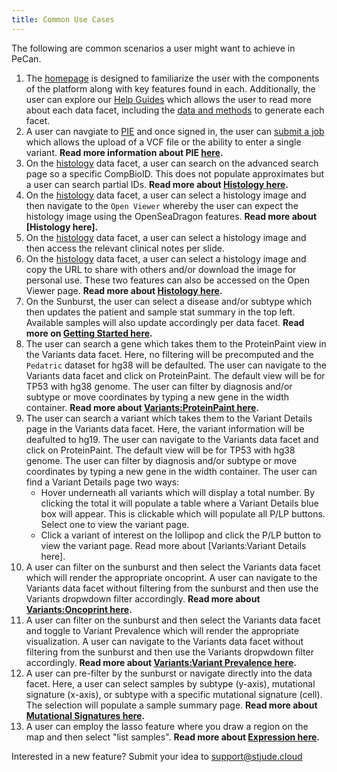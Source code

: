 ```yaml
---
title: Common Use Cases
---
```


The following are common scenarios a user might want to achieve in PeCan. 

1. The [homepage](https://pecan.stjude.cloud/) is designed to familiarize the user with the components of the platform along with key features found in each. Additionally, the user can explore our [Help Guides](https://university.stjude.cloud/docs/pecan/) which allows the user to read more about each data facet, including the [data and methods](./methods-data) to generate each facet. 
2. A user can navgiate to [PIE](https://pecan.stjude.cloud/pie) and once signed in, the user can [submit a job](https://pecan-v2.staging.stjude.cloud/pie/submit-job) which allows the upload of a VCF file or the ability to enter a single variant. **Read more information about PIE [here](./pecan-pie).**
3. On the [histology](https://pecan.stjude.cloud/histology) data facet, a user can search on the advanced search page so a specific CompBioID. This does not populate approximates but a user can search partial IDs. **Read more about [Histology here](https://university.stjude.cloud/docs/pecan/histology).**
4. On the [histology](https://pecan.stjude.cloud/histology) data facet, a user can select a histology image and then navigate to the `Open Viewer` whereby the user can expect the histology image using the OpenSeaDragon features. **Read more about [Histology here].**
5. On the [histology](https://pecan.stjude.cloud/histology) data facet, a user can select a histology image and then access the relevant clinical notes per slide. 
6. On the [histology](https://pecan.stjude.cloud/histology) data facet, a user can select a histology image and copy the URL to share with others and/or download the image for personal use. These two features can also be accessed on the Open Viewer page. **Read more about [Histology here](https://university.stjude.cloud/docs/pecan/histology).**
7. On the Sunburst, the user can select a disease and/or subtype which then updates the patient and sample stat summary in the top left. Available samples will also update accordingly per data facet. **Read more on [Getting Started here](https://university.stjude.cloud/docs/pecan/).**
8. The user can search a gene which takes them to the ProteinPaint view in the Variants data facet. Here, no filtering will be precomputed and the `Pedatric` dataset for hg38 will be defaulted. The user can navigate to the Variants data facet and click on ProteinPaint. The default view will be for TP53 with hg38 genome. The user can filter by diagnosis and/or subtype or move coordinates by typing a new gene in the width container. **Read more about [Variants:ProteinPaint here](https://university.stjude.cloud/docs/pecan/variants).**
9.  The user can search a variant which takes them to the Variant Details page in the Variants data facet. Here, the variant information will be deafulted to hg19. The user can navigate to the Variants data facet and click on ProteinPaint. The default view will be for TP53 with hg38 genome. The user can filter by diagnosis and/or subtype or move coordinates by typing a new gene in the width container. The user can find a Variant Details page two ways:
       - Hover underneath all variants which will display a total number. By clicking the total it will populate a table where a Variant Details blue box will appear. This is clickable which will populate all P/LP buttons. Select one to view the variant page.
       - Click a variant of interest on the lollipop and click the P/LP button to view the variant page. Read more about [Variants:Variant Details here].
10. A user can filter on the sunburst and then select the Variants data facet which will render the appropriate oncoprint. A user can navigate to the Variants data facet without filtering from the sunburst and then use the Variants dropwdown filter accordingly. **Read more about [Variants:Oncoprint here](https://university.stjude.cloud/docs/pecan/variants).**
11. A user can filter on the sunburst and then select the Variants data facet and toggle to Variant Prevalence which will render the appropriate visualization. A user can navigate to the Variants data facet without filtering from the sunburst and then use the Variants dropwdown filter accordingly. **Read more about [Variants:Variant Prevalence here](https://university.stjude.cloud/docs/pecan/variants).**
12. A user can pre-filter by the sunburst or navigate directly into the data facet. Here, a user can select samples by subtype (y-axis), mutational signature (x-axis), or subtype with a specific mutational signature (cell). The selection will populate a sample summary page.  **Read more about [Mutational Signatures here](https://university.stjude.cloud/docs/pecan/mut-sigs).**
13. A user can employ the lasso feature where you draw a region on the map and then select "list samples". **Read more about [Expression here](https://university.stjude.cloud/docs/pecan/expression).**


Interested in a new feature? Submit your idea to [support@stjude.cloud](suport@stjude.cloud)